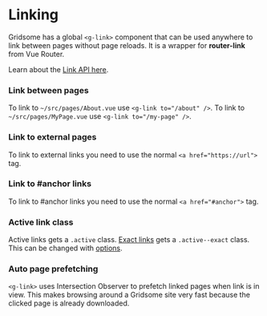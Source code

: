 # Linking
Gridsome has a global `<g-link>` component that can be used anywhere to link between pages without page reloads. It is a wrapper for **router-link** from Vue Router.

Learn about the [Link API here](/docs/link).

### Link between pages
To link to `~/src/pages/About.vue` use `<g-link to="/about" />`.
To link to `~/src/pages/MyPage.vue` use `<g-link to="/my-page" />`.

### Link to external pages
To link to external links you need to use the normal `<a href="https://url">` tag.

### Link to #anchor links
To link to #anchor links you need to use the normal `<a href="#anchor">` tag.


### Active link class
Active links gets a `.active` class. [Exact links](https://router.vuejs.org/api/#exact) gets a `.active--exact` class. This can be changed with [options](/docs/link).

### Auto page prefetching
`<g-link>` uses Intersection Observer to prefetch linked pages when link is in view. This makes browsing around a Gridsome site very fast because the clicked page is already downloaded.


